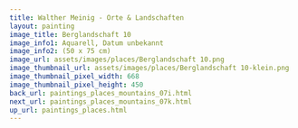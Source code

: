 ```yaml
---
title: Walther Meinig - Orte & Landschaften
layout: painting
image_title: Berglandschaft 10
image_info1: Aquarell, Datum unbekannt
image_info2: (50 x 75 cm)
image_url: assets/images/places/Berglandschaft 10.png
image_thumbnail_url: assets/images/places/Berglandschaft 10-klein.png
image_thumbnail_pixel_width: 668
image_thumbnail_pixel_height: 450
back_url: paintings_places_mountains_07i.html
next_url: paintings_places_mountains_07k.html
up_url: paintings_places.html
---
```


